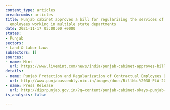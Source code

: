 ```yaml
---
content_type: articles
breadcrumbs: articles
title: Punjab cabinet approves a bill for regularizing the services of 36,000 temporary
  employees working in multiple state departments
date: 2021-11-17 05:00:00 +0000
states:
- Punjab
sectors:
- Land & Labor Laws
subsectors: []
sources:
- name: Mint
  url: https://www.livemint.com/news/india/punjab-cabinet-approves-bill-for-regularisation-of-services-of-36-000-employees-11636477115343.html
details:
- name: Punjab Protection and Regularization of Contractual Employees Bill, 2021
  url: http://www.punjabassembly.nic.in/images/docs/BillNo.%2038-PLA-2021.PDF.pdf
- name: Press Release
  url: http://diprpunjab.gov.in/?q=content/punjab-cabinet-okays-punjab-protection-and-regularization-contractual-employees-bill-2021
is_analysis: false

---
```

